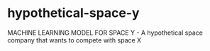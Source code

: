 # hypothetical-space-y
MACHINE LEARNING MODEL FOR SPACE Y - A hypothetical space company that wants to compete with space X
